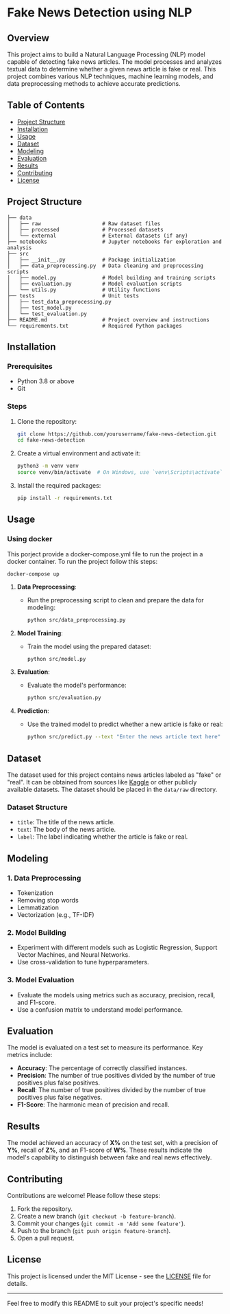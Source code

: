 # Fake News Detection using NLP

## Overview

This project aims to build a Natural Language Processing (NLP) model capable of detecting fake news articles. The model processes and analyzes textual data to determine whether a given news article is fake or real. This project combines various NLP techniques, machine learning models, and data preprocessing methods to achieve accurate predictions.

## Table of Contents

- [Project Structure](#project-structure)
- [Installation](#installation)
- [Usage](#usage)
- [Dataset](#dataset)
- [Modeling](#modeling)
- [Evaluation](#evaluation)
- [Results](#results)
- [Contributing](#contributing)
- [License](#license)

## Project Structure

```
├── data
│   ├── raw                    # Raw dataset files
│   ├── processed              # Processed datasets
│   └── external               # External datasets (if any)
├── notebooks                  # Jupyter notebooks for exploration and analysis
├── src
│   ├── __init__.py            # Package initialization
│   ├── data_preprocessing.py  # Data cleaning and preprocessing scripts
│   ├── model.py               # Model building and training scripts
│   ├── evaluation.py          # Model evaluation scripts
│   └── utils.py               # Utility functions
├── tests                      # Unit tests
│   ├── test_data_preprocessing.py 
│   ├── test_model.py
│   └── test_evaluation.py
├── README.md                  # Project overview and instructions
└── requirements.txt           # Required Python packages
```

## Installation

### Prerequisites

- Python 3.8 or above
- Git

### Steps

1. Clone the repository:
    ```bash
    git clone https://github.com/yourusername/fake-news-detection.git
    cd fake-news-detection
    ```

2. Create a virtual environment and activate it:
    ```bash
    python3 -m venv venv
    source venv/bin/activate  # On Windows, use `venv\Scripts\activate`
    ```

3. Install the required packages:
    ```bash
    pip install -r requirements.txt
    ```

## Usage

### Using docker

This porject provide a docker-compose.yml file to run the project in a docker container. To run the project follow this steps:

```
docker-compose up
```

1. **Data Preprocessing**: 
    - Run the preprocessing script to clean and prepare the data for modeling:
      ```bash
      python src/data_preprocessing.py
      ```

2. **Model Training**: 
    - Train the model using the prepared dataset:
      ```bash
      python src/model.py
      ```

3. **Evaluation**: 
    - Evaluate the model's performance:
      ```bash
      python src/evaluation.py
      ```

4. **Prediction**:
    - Use the trained model to predict whether a new article is fake or real:
      ```bash
      python src/predict.py --text "Enter the news article text here"
      ```

## Dataset

The dataset used for this project contains news articles labeled as "fake" or "real". It can be obtained from sources like [Kaggle](https://www.kaggle.com/) or other publicly available datasets. The dataset should be placed in the `data/raw` directory.

### Dataset Structure

- `title`: The title of the news article.
- `text`: The body of the news article.
- `label`: The label indicating whether the article is fake or real.

## Modeling

### 1. Data Preprocessing
   - Tokenization
   - Removing stop words
   - Lemmatization
   - Vectorization (e.g., TF-IDF)

### 2. Model Building
   - Experiment with different models such as Logistic Regression, Support Vector Machines, and Neural Networks.
   - Use cross-validation to tune hyperparameters.

### 3. Model Evaluation
   - Evaluate the models using metrics such as accuracy, precision, recall, and F1-score.
   - Use a confusion matrix to understand model performance.

## Evaluation

The model is evaluated on a test set to measure its performance. Key metrics include:

- **Accuracy**: The percentage of correctly classified instances.
- **Precision**: The number of true positives divided by the number of true positives plus false positives.
- **Recall**: The number of true positives divided by the number of true positives plus false negatives.
- **F1-Score**: The harmonic mean of precision and recall.

## Results

The model achieved an accuracy of **X%** on the test set, with a precision of **Y%**, recall of **Z%**, and an F1-score of **W%**. These results indicate the model's capability to distinguish between fake and real news effectively.

## Contributing

Contributions are welcome! Please follow these steps:

1. Fork the repository.
2. Create a new branch (`git checkout -b feature-branch`).
3. Commit your changes (`git commit -m 'Add some feature'`).
4. Push to the branch (`git push origin feature-branch`).
5. Open a pull request.

## License

This project is licensed under the MIT License - see the [LICENSE](LICENSE) file for details.

---

Feel free to modify this README to suit your project's specific needs!
